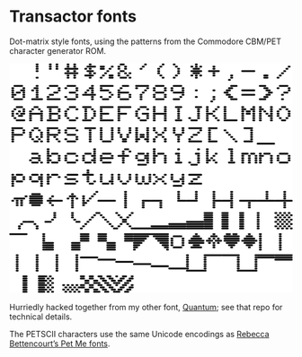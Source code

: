 # Transactor fonts

Dot-matrix style fonts, using the patterns from the Commodore CBM/PET character generator ROM.

![sample image](sample_v1.png)

Hurriedly hacked together from my other font, [Quantum](https://github.com/FriedOrange/Quantum-font); see that repo for technical details.

The PETSCII characters use the same Unicode encodings as [Rebecca Bettencourt&rsquo;s Pet Me fonts](https://www.kreativekorp.com/charset/map/petscii/).